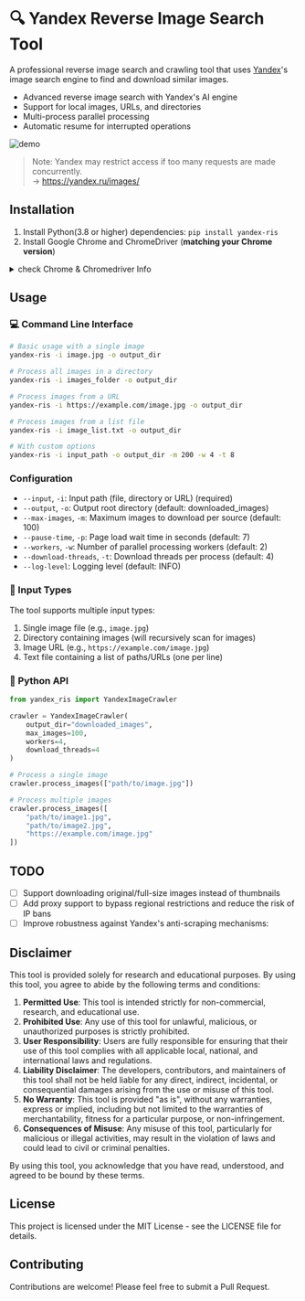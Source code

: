 # 🔍 Yandex Reverse Image Search Tool

A professional reverse image search and crawling tool that uses [Yandex](https://yandex.ru/images/)'s image search engine to find and download similar images.

- Advanced reverse image search with Yandex's AI engine
- Support for local images, URLs, and directories
- Multi-process parallel processing
- Automatic resume for interrupted operations

![demo](https://github.com/user-attachments/assets/e4e95884-6ff2-4a1d-bb61-e0ad35beed7b)

> Note: Yandex may restrict access if too many requests are made concurrently.  
> -> https://yandex.ru/images/

## Installation

1. Install Python(3.8 or higher) dependencies: ``pip install yandex-ris``
2. Install Google Chrome and ChromeDriver (**matching your Chrome version**)

<details>
<summary>check Chrome & Chromedriver Info</summary>

```bash
>>> which chromedriver
/usr/local/bin/chromedriver
>>> which google-chrome
/usr/bin/google-chrome
>>> google-chrome --version
Google Chrome 137.0.7151.68 
>>> chromedriver --version
ChromeDriver 137.0.7151.68 (2989ffee9373ea8b8623bd98b3cb350a8e95cadc-refs/branch-heads/7151@{#1873})
```

</details> 

## Usage

### 💻 Command Line Interface

```bash
# Basic usage with a single image
yandex-ris -i image.jpg -o output_dir

# Process all images in a directory
yandex-ris -i images_folder -o output_dir

# Process images from a URL
yandex-ris -i https://example.com/image.jpg -o output_dir

# Process images from a list file
yandex-ris -i image_list.txt -o output_dir

# With custom options
yandex-ris -i input_path -o output_dir -m 200 -w 4 -t 8
```

### Configuration

- `--input`, `-i`: Input path (file, directory or URL) (required)
- `--output`, `-o`: Output root directory (default: downloaded_images)
- `--max-images`, `-m`: Maximum images to download per source (default: 100)
- `--pause-time`, `-p`: Page load wait time in seconds (default: 7)
- `--workers`, `-w`: Number of parallel processing workers (default: 2)
- `--download-threads`, `-t`: Download threads per process (default: 4)
- `--log-level`: Logging level (default: INFO)

### 📝 Input Types

The tool supports multiple input types:
1. Single image file (e.g., `image.jpg`)
2. Directory containing images (will recursively scan for images)
3. Image URL (e.g., `https://example.com/image.jpg`)
4. Text file containing a list of paths/URLs (one per line)

### 🐍 Python API

```python
from yandex_ris import YandexImageCrawler

crawler = YandexImageCrawler(
    output_dir="downloaded_images",
    max_images=100,
    workers=4,
    download_threads=4
)

# Process a single image
crawler.process_images(["path/to/image.jpg"])

# Process multiple images
crawler.process_images([
    "path/to/image1.jpg",
    "path/to/image2.jpg",
    "https://example.com/image.jpg"
])
```

## TODO

- [ ] Support downloading original/full-size images instead of thumbnails
- [ ] Add proxy support to bypass regional restrictions and reduce the risk of IP bans
- [ ] Improve robustness against Yandex's anti-scraping mechanisms:

## Disclaimer

This tool is provided solely for research and educational purposes. By using this tool, you agree to abide by the following terms and conditions:

1. **Permitted Use**: This tool is intended strictly for non-commercial, research, and educational use.
2. **Prohibited Use**: Any use of this tool for unlawful, malicious, or unauthorized purposes is strictly prohibited.
3. **User Responsibility**: Users are fully responsible for ensuring that their use of this tool complies with all applicable local, national, and international laws and regulations.
4. **Liability Disclaimer**: The developers, contributors, and maintainers of this tool shall not be held liable for any direct, indirect, incidental, or consequential damages arising from the use or misuse of this tool.
5. **No Warranty**: This tool is provided "as is", without any warranties, express or implied, including but not limited to the warranties of merchantability, fitness for a particular purpose, or non-infringement.
6. **Consequences of Misuse**: Any misuse of this tool, particularly for malicious or illegal activities, may result in the violation of laws and could lead to civil or criminal penalties.

By using this tool, you acknowledge that you have read, understood, and agreed to be bound by these terms.

## License

This project is licensed under the MIT License - see the LICENSE file for details.

## Contributing

Contributions are welcome! Please feel free to submit a Pull Request.